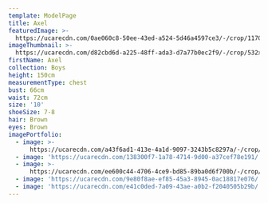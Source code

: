 ```yaml
---
template: ModelPage
title: Axel
featuredImage: >-
  https://ucarecdn.com/0ae060c8-50ee-43ed-a524-5d46a4597ce3/-/crop/1170x571/0,120/-/preview/
imageThumbnail: >-
  https://ucarecdn.com/d82cbd6d-a225-48ff-ada3-d7a77b0ec2f9/-/crop/532x705/295,173/-/preview/
firstName: Axel
collection: Boys
height: 150cm
measurementType: chest
bust: 66cm
waist: 72cm
size: '10'
shoeSize: 7-8
hair: Brown
eyes: Brown
imagePortfolio:
  - image: >-
      https://ucarecdn.com/a43f6ad1-413e-4a1d-9097-3243b5c8297a/-/crop/1170x1720/0,0/-/preview/
  - image: 'https://ucarecdn.com/138300f7-1a78-4714-9d00-a37cef78e191/'
  - image: >-
      https://ucarecdn.com/ee600c44-4706-4ce9-bd85-89ba0d6f700b/-/crop/1170x1739/0,0/-/preview/
  - image: 'https://ucarecdn.com/9e80f8ae-ef85-45a3-8945-0ac18817e076/'
  - image: 'https://ucarecdn.com/e41c0ded-7a09-43ae-a0b2-f2040505b29b/'
---
```


